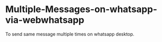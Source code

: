 # Multiple-Messages-on-whatsapp-via-webwhatsapp
To send same message multiple times on whatsapp desktop.

